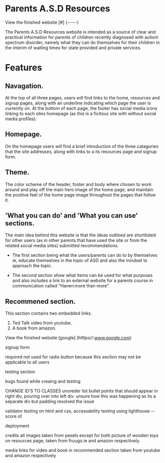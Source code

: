 # Parents A.S.D Resources

View the finished website [#] (-----)

The Parents A.S.D Resources website is intended as a source of clear and practical information for parents of children recently diagnosed with autism spectrum disorder, namely what they can do themselves for their children in the interim of waiting times for state provided and private services.

# Features

## Navagation.

At the top of all three pages, users will find links to the home, resources and signup pages, along with an underline indicating which page the user is currently on.
At the bottom of each page, the footer has social media icons linking to each sites homepage (as this is a ficitous site with without social media profiles).

## Homepage.
On the homepage users will find a brief introduction of the three catagories that the site addresses, along with links to a its resources page and signup form.


## Theme.
The color scheme of the header, footer and body where chosen to work around and play off the main hero image of the home page, and maintain the positive feel of the home page image throughout the pages that follow it.

## 'What you can do' and 'What you can use' sections.
The main idea behind this website is that the ideas outlined are shortlisted for other users (as in other parents that have used the site or from the related social media sites) submitted recommendations.
- The first section being what the users/parents can do to by themselves ie, educate themselves in the topic of ASD and also the mindset to approach the topic.

- The second section show what items can be used for what purposes and also includes a link to an external website for a parents course in communication called "Hanen:more than more".

## Recommened section.
This section contains two embedded links. 
1. Ted Talk video from youtube.
2. A book from amazon.





View the finished website [google] (htttps//:www.google.com)




signup form

required not used for radio button because this section may not be applicable to all users

testing section

bugs found while creaing and testing

CHANGE ID'S TO CLASSES
unoreder list bullet points that should appear in right div, pouring over into left div. unsure how this was happening as its a separate div but padding resolved the issue

validator testing  on html and css,
accessability testing using lighthouse --score of 

deployment

credits
all images taken from pexels except for both picture of wooden toys on resources page, taken from fruugo.ie and amazon respectively.

media
links for video and book in recommended section taken from youtube and amazon respectively